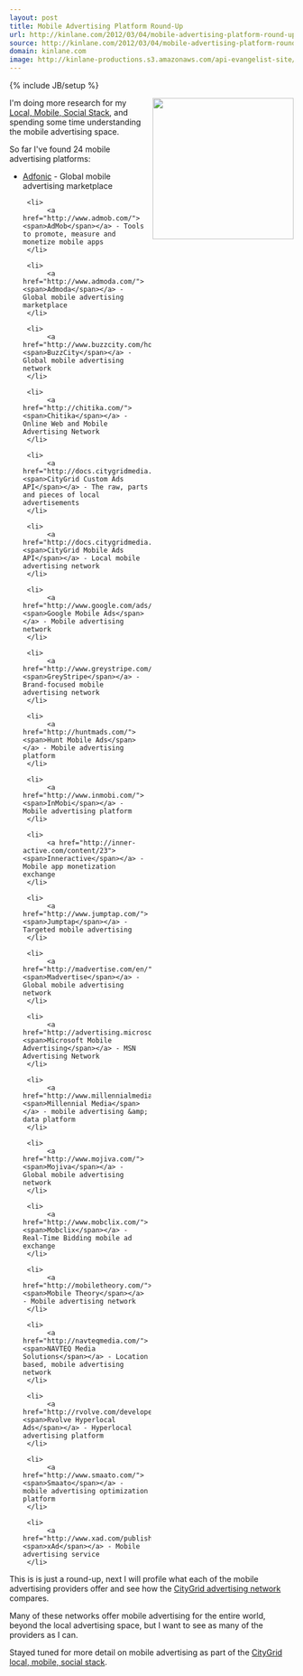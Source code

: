 ```yaml
---
layout: post
title: Mobile Advertising Platform Round-Up
url: http://kinlane.com/2012/03/04/mobile-advertising-platform-round-up/
source: http://kinlane.com/2012/03/04/mobile-advertising-platform-round-up/
domain: kinlane.com
image: http://kinlane-productions.s3.amazonaws.com/api-evangelist-site/blog/CityGrid-Mobile-Advertising.png
---
```

{% include JB/setup %}<p>
     <a href="http://docs.citygridmedia.com/display/citygridv2/Mobile+Ads+API"><img class="aligncenter size-full wp-image-804"
          title="CityGrid-Mobile-Advertising"
          src="http://www.citygridmedia.com/developer/wp-content/uploads/2012/03/CityGrid-Mobile-Advertising.png"
          alt=""
          width="250"
          align="right" /></a>I'm doing more research for my <a title="Local, Mobile, Social Stack"
        href="http://www.citygridmedia.com/developer/blog/tag/stack/">Local, Mobile, Social Stack</a>, and spending some time understanding the mobile advertising space.
</p>

<p>
     So far I've found 24 mobile advertising platforms:
</p>

<ul class="mainlist">
     <li>
          <a href="http://adfonic.com/"><span>Adfonic</span></a> - Global mobile advertising marketplace
     </li>

     <li>
          <a href="http://www.admob.com/"><span>AdMob</span></a> - Tools to promote, measure and monetize mobile apps
     </li>

     <li>
          <a href="http://www.admoda.com/"><span>Admoda</span></a> - Global mobile advertising marketplace
     </li>

     <li>
          <a href="http://www.buzzcity.com/home"><span>BuzzCity</span></a> - Global mobile advertising network
     </li>

     <li>
          <a href="http://chitika.com/"><span>Chitika</span></a> - Online Web and Mobile Advertising Network
     </li>

     <li>
          <a href="http://docs.citygridmedia.com/display/citygridv2/Custom+Ads+API"><span>CityGrid Custom Ads API</span></a> - The raw, parts and pieces of local advertisements
     </li>

     <li>
          <a href="http://docs.citygridmedia.com/display/citygridv2/Mobile+Ads+API"><span>CityGrid Mobile Ads API</span></a> - Local mobile advertising network
     </li>

     <li>
          <a href="http://www.google.com/ads/mobile/"><span>Google Mobile Ads</span></a> - Mobile advertising network
     </li>

     <li>
          <a href="http://www.greystripe.com/"><span>GreyStripe</span></a> - Brand-focused mobile advertising network
     </li>

     <li>
          <a href="http://huntmads.com/"><span>Hunt Mobile Ads</span></a> - Mobile advertising platform
     </li>

     <li>
          <a href="http://www.inmobi.com/"><span>InMobi</span></a> - Mobile advertising platform
     </li>

     <li>
          <a href="http://inner-active.com/content/23"><span>Inneractive</span></a> - Mobile app monetization exchange
     </li>

     <li>
          <a href="http://www.jumptap.com/"><span>Jumptap</span></a> - Targeted mobile advertising
     </li>

     <li>
          <a href="http://madvertise.com/en/"><span>Madvertise</span></a> - Global mobile advertising network
     </li>

     <li>
          <a href="http://advertising.microsoft.com/mobile"><span>Microsoft Mobile Advertising</span></a> - MSN Advertising Network
     </li>

     <li>
          <a href="http://www.millennialmedia.com/"><span>Millennial Media</span></a> - mobile advertising &amp; data platform
     </li>

     <li>
          <a href="http://www.mojiva.com/"><span>Mojiva</span></a> - Global mobile advertising network
     </li>

     <li>
          <a href="http://www.mobclix.com/"><span>Mobclix</span></a> - Real-Time Bidding mobile ad exchange
     </li>

     <li>
          <a href="http://mobiletheory.com/"><span>Mobile Theory</span></a> - Mobile advertising network
     </li>

     <li>
          <a href="http://navteqmedia.com/"><span>NAVTEQ Media Solutions</span></a> - Location based, mobile advertising network
     </li>

     <li>
          <a href="http://rvolve.com/developer.php"><span>Rvolve Hyperlocal Ads</span></a> - Hyperlocal advertising platform
     </li>

     <li>
          <a href="http://www.smaato.com/"><span>Smaato</span></a> - mobile advertising optimization platform
     </li>

     <li>
          <a href="http://www.xad.com/publisher"><span>xAd</span></a> - Mobile advertising service
     </li>
</ul>

<p>
     This is is just a round-up, next I will profile what each of the mobile advertising providers offer and see how the <a title="CityGrid Advertising Network"
        href="http://docs.citygridmedia.com/display/citygridv2/Ads+by+CityGrid">CityGrid advertising network</a> compares.
</p>

<p>
     Many of these networks offer mobile advertising for the entire world, beyond the local advertising space, but I want to see as many of the providers as I can.
</p>

<p>
     Stayed tuned for more detail on mobile advertising as part of the <a title="CityGrid local, mobile, social stack"
        href="http://www.citygridmedia.com/developer/blog/tag/stack/">CityGrid local, mobile, social stack</a>.
</p>